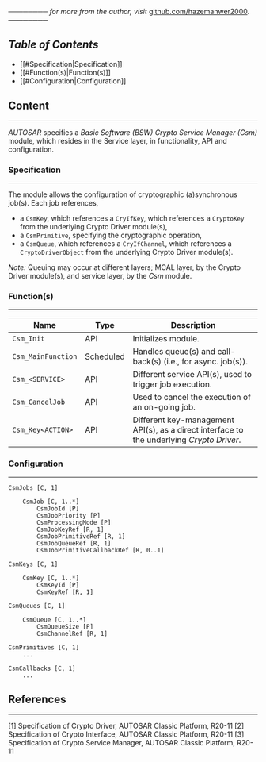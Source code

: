 ──────── *for more from the author, visit* [github.com/hazemanwer2000](https://github.com/hazemanwer2000). ────────
## *Table of Contents*

- [[#Specification|Specification]]
- [[#Function(s)|Function(s)]]
- [[#Configuration|Configuration]]
## Content
---
*AUTOSAR* specifies a *Basic Software (BSW) Crypto Service Manager (Csm)* module, which resides in the Service layer, in functionality, API and configuration.
### Specification
---
The module allows the configuration of cryptographic (a)synchronous job(s). Each job references,

* a `CsmKey`, which references a `CryIfKey`, which references a `CryptoKey` from the underlying Crypto Driver module(s),
* a `CsmPrimitive`, specifying the cryptographic operation,
* a `CsmQueue`, which references a `CryIfChannel`, which references a `CryptoDriverObject` from the underlying Crypto Driver module(s).

*Note:* Queuing may occur at different layers; MCAL layer, by the Crypto Driver module(s), and service layer, by the *Csm* module.
### Function(s)
---

| Name               | Type      | Description                                                                               |
| ------------------ | --------- | ----------------------------------------------------------------------------------------- |
| `Csm_Init`         | API       | Initializes module.                                                                       |
| `Csm_MainFunction` | Scheduled | Handles queue(s) and call-back(s) (i.e., for async. job(s)).                              |
| `Csm_<SERVICE>`    | API       | Different service API(s), used to trigger job execution.                                  |
| `Csm_CancelJob`    | API       | Used to cancel the execution of an on-going job.                                          |
| `Csm_Key<ACTION>`  | API       | Different key-management API(s), as a direct interface to the underlying *Crypto Driver*. |
### Configuration
---
```
CsmJobs [C, 1]

	CsmJob [C, 1..*]
		CsmJobId [P]
		CsmJobPriority [P]
		CsmProcessingMode [P]
		CsmJobKeyRef [R, 1]
		CsmJobPrimitiveRef [R, 1]
		CsmJobQueueRef [R, 1]
		CsmJobPrimitiveCallbackRef [R, 0..1]

CsmKeys [C, 1]

	CsmKey [C, 1..*]
		CsmKeyId [P]
		CsmKeyRef [R, 1]

CsmQueues [C, 1]

	CsmQueue [C, 1..*]
		CsmQueueSize [P]
		CsmChannelRef [R, 1]

CsmPrimitives [C, 1]
	...

CsmCallbacks [C, 1]
	...
```
## References
---
[1] Specification of Crypto Driver, AUTOSAR Classic Platform, R20-11
[2] Specification of Crypto Interface, AUTOSAR Classic Platform, R20-11
[3] Specification of Crypto Service Manager, AUTOSAR Classic Platform, R20-11